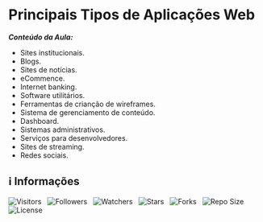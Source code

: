 <!-- Título -->
# Principais Tipos de Aplicações Web

***Conteúdo da Aula:***

* Sites institucionais.
* Blogs.
* Sites de notícias.
* eCommence.
* Internet banking.
* Software utilitários.
* Ferramentas de crianção de wireframes.
* Sistema de gerenciamento de conteúdo.
* Dashboard.
* Sistemas administrativos.
* Serviços para desenvolvedores.
* Sites de streaming.
* Redes sociais.

<!-- Informações -->
## &#8505; Informações

![Visitors](https://api.visitorbadge.io/api/visitors?path=Devsgeeknerd%2Fcla-pri-tip-apl-web-apl-web-apl-arq-fun-bas&label=Visitantes&labelColor=%23700070&labelStyle=none&countColor=%23000fff&style=plastic&color=%23ffffff "Total de Visitantes")
&nbsp;
![Followers](https://img.shields.io/github/followers/Devsgeeknerd?style=p&label=Seguidores&labelColor=800080&color=000fff "Total de Seguidores")
&nbsp;
![Watchers](https://img.shields.io/github/watchers/Devsgeeknerd/cla-pri-tip-apl-web-apl-web-apl-arq-fun-bas?style=p&label=Observadores&labelColor=800080&color=000fff "Total de Observadores")
&nbsp;
![Stars](https://img.shields.io/github/stars/Devsgeeknerd/cla-pri-tip-apl-web-apl-web-apl-arq-fun-bas?style=p&label=Estrelas&labelColor=800080&color=000fff "Total de Estrelas")
&nbsp;
![Forks](https://img.shields.io/github/forks/Devsgeeknerd/cla-pri-tip-apl-web-apl-web-apl-arq-fun-bas?style=p&label=Bifurcações&labelColor=800080&color=000fff "Total de Bifurcações")
&nbsp;
![Repo Size](https://img.shields.io/github/repo-size/Devsgeeknerd/cla-pri-tip-apl-web-apl-web-apl-arq-fun-bas?style=p&label=Tamanho&labelColor=800080&color=000fff "Tamanho do Repositório")
&nbsp;
![License](https://img.shields.io/github/license/Devsgeeknerd/cla-pri-tip-apl-web-apl-web-apl-arq-fun-bas?style=p&label=Licença&labelColor=800080&color=000fff "Licença do Repositório")
